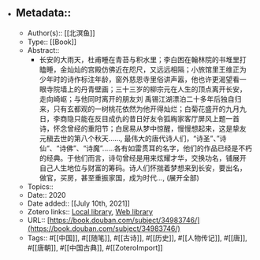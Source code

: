- ## Metadata::
    - Author(s):: [[北溟鱼]]
    - Type:: [[Book]]
    - Abstract::
        - 长安的大雨天，杜甫睡在青苔与积水里；李白困在翰林院的书堆里打瞌睡，金灿灿的宫殿仿佛近在咫尺，又远远相隔；小旅馆里王维正为少年时的诗作标注年龄，窗外慈恩寺里俗讲声嚣，他也许更渴望看一眼寺院墙上的丹青壁画；三十三岁的柳宗元在人生的顶点离开长安，走向崎岖；与他同时离开的朋友刘 禹锡江湖漂泊二十多年后独自归来，只有玄都观的一树桃花依然为他开得灿烂；白菊花盛开的九月九日，李商隐只能在反目成仇的昔日好友令狐綯家客厅屏风上题一首诗，怀念曾经的重阳节；白居易从梦中惊醒，慢慢想起来，这是挚友元稹去世的第八个秋天……, 最伟大的唐代诗人们，“诗圣”、”诗仙“、“诗佛”、“诗魔”……各有如雷贯耳的名字，他们的作品已经是不朽的经典。于他们而言，诗句曾经是用来炫耀才华，交换功名，铺展开自己人生地位与财富的筹码。诗人们怀揣着梦想来到长安，要出名，做官，买房，甚至重振家国，成为时代..., (展开全部)
    - Topics:: 
    - Date:: 2020
    - Date added:: [[July 10th, 2021]]
    - Zotero links:: [Local library](zotero://select/library/items/PI7PXP2T), [Web library](https://www.zotero.org/users/7147715/items/PI7PXP2T)
    - URL:: [https://book.douban.com/subject/34983746/](https://book.douban.com/subject/34983746/)
    - Tags:: #[[中国]], #[[随笔]], #[[古诗]], #[[历史]], #[[人物传记]], #[[唐]], #[[唐朝]], #[[中国古典]], #[[ZoteroImport]]
